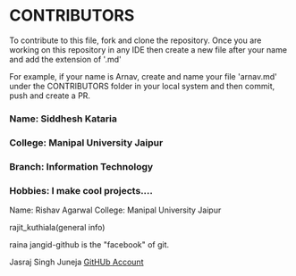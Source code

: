 # CONTRIBUTORS

To contribute to this file, fork and clone the repository. Once you are working on this repository in any IDE then create a new file after your name and add the extension of '.md'

For example, if your name is Arnav, create and name your file 'arnav.md' under the CONTRIBUTORS folder in your local system and then commit, push and create a PR. 


### Name: **Siddhesh Kataria**

### College: **Manipal University Jaipur**

### Branch: **Information Technology** 

### Hobbies: I make cool projects....


Name: Rishav Agarwal
College: Manipal University Jaipur

rajit_kuthiala(general info)

raina jangid-github is the "facebook" of git.

Jasraj Singh Juneja [GitHUb Account](https://www.github.com/factualsquirrel)

